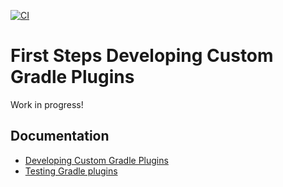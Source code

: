 [![CI](https://github.com/rogervinas/gradle-plugins-first-steps/actions/workflows/gradle.yml/badge.svg?branch=main)](https://github.com/rogervinas/gradle-plugins-first-steps/actions/workflows/gradle.yml)

# First Steps Developing Custom Gradle Plugins

Work in progress!

## Documentation

* [Developing Custom Gradle Plugins](https://docs.gradle.org/current/userguide/custom_plugins.html)
* [Testing Gradle plugins](https://docs.gradle.org/current/userguide/testing_gradle_plugins.html)
